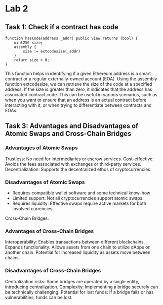 # Lab 2

## Task 1: Check if a contract has code

```solidity
function hasCode(address _addr) public view returns (bool) {
    uint256 size;
    assembly {
        size := extcodesize(_addr)
    }
    return size > 0;
}
```

This function helps in identifying if a given Ethereum address is a smart contract or a regular externally-owned account (EOA). Using the assembly function extcodesize, we can retrieve the size of the code at a specified address. If the size is greater than zero, it indicates that the address has associated contract code. This can be useful in various scenarios, such as when you want to ensure that an address is an actual contract before interacting with it, or when trying to differentiate between contracts and EOAs.

## Task 3: Advantages and Disadvantages of Atomic Swaps and Cross-Chain Bridges


### Advantages of Atomic Swaps

Trustless: No need for intermediaries or escrow services.
Cost-effective: Avoids the fees associated with exchanges or third-party services.
Decentralization: Supports the decentralized ethos of cryptocurrencies.

### Disadvantages of Atomic Swaps

- Requires compatible wallet software and some technical know-how
- Limited support: Not all cryptocurrencies support atomic swaps.
- Requires liquidity: Effective swaps require active markets for both involved currencies.

Cross-Chain Bridges:

### Advantages of Cross-Chain Bridges

Interoperability: Enables transactions between different blockchains.
Expands functionality: Allows assets from one chain to utilize dApps on another chain.
Potential for increased liquidity as assets move between chains.

### Disadvantages of Cross-Chain Bridges

Centralization risks: Some bridges are operated by a single entity, introducing centralization.
Complexity: Implementing a bridge securely can be technically challenging.
Potential for lost funds: If a bridge fails or has vulnerabilities, funds can be lost.
